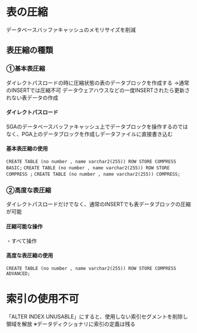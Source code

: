 # 表の圧縮
データベースバッファキャッシュのメモリサイズを削減
## 表圧縮の種類
### ①基本表圧縮
ダイレクトパスロードの時に圧縮状態の表のデータブロックを作成する
→通常のINSERTでは圧縮不可
データウェアハウスなどの一度INSERTされたら更新されない表データの作成
#### ダイレクトパスロード
SGAのデータベースバッファキャッシュ上でデータブロックを操作するのではなく、PGA上のデータブロックを作成しデータファイルに直接書き込む
#### 基本表圧縮の使用
`CREATE TABLE (no number , name varchar2(255)) ROW STORE COMPRESS BASIC;`
`CREATE TABLE (no number , name varchar2(255)) ROW STORE COMPRESS ;`
`CREATE TABLE (no number , name varchar2(255)) COMPRESS;`
### ②高度な表圧縮
ダイレクトパスロードだけでなく、通常のINSERTでも表データブロックの圧縮が可能
#### 圧縮可能な操作

・すべて操作
#### 高度な表圧縮の使用
`CREATE TABLE (no number , name varchar2(255)) ROW STORE COMPRESS ADVANCED;`
# 索引の使用不可
「ALTER INDEX UNUSABLE」にすると、使用しない索引セグメントを削除し領域を解放 
※データディクショナリに索引の定義は残る
